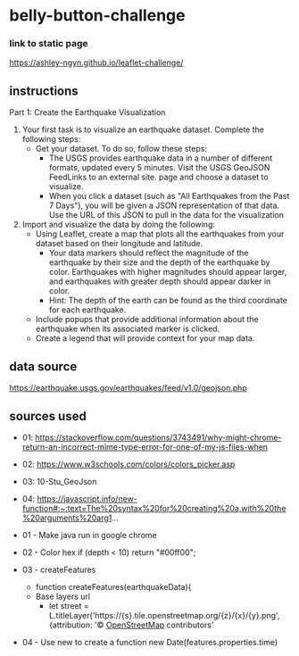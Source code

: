 # belly-button-challenge #

### link to static page ###
 https://ashley-ngyn.github.io/leaflet-challenge/

## instructions ## 
Part 1: Create the Earthquake Visualization
1. Your first task is to visualize an earthquake dataset. Complete the following steps:
    * Get your dataset. To do so, follow these steps:
        * The USGS provides earthquake data in a number of different formats, updated every 5 minutes. Visit the USGS GeoJSON FeedLinks to an external site. page and choose a dataset to visualize.
        * When you click a dataset (such as "All Earthquakes from the Past 7 Days"), you will be given a JSON representation of that data. Use the URL of this JSON to pull in the data for the visualization
2. Import and visualize the data by doing the following:
    * Using Leaflet, create a map that plots all the earthquakes from your dataset based on their longitude and latitude.
        * Your data markers should reflect the magnitude of the earthquake by their size and the depth of the earthquake by color. Earthquakes with higher magnitudes should appear larger, and earthquakes with greater depth should appear darker in color.
        * Hint: The depth of the earth can be found as the third coordinate for each earthquake.
    * Include popups that provide additional information about the earthquake when its associated marker is clicked.
    * Create a legend that will provide context for your map data.

## data source ##
https://earthquake.usgs.gov/earthquakes/feed/v1.0/geojson.php

## sources used ##
* 01: https://stackoverflow.com/questions/3743491/why-might-chrome-return-an-incorrect-mime-type-error-for-one-of-my-js-files-when
* 02: https://www.w3schools.com/colors/colors_picker.asp
* 03: 10-Stu_GeoJson
* 04: https://javascript.info/new-function#:~:text=The%20syntax%20for%20creating%20a,with%20the%20arguments%20arg1...

 * 01 - Make java run in google chrome
     <script type="application/x-javascript" src="static/js/logic.js"></script>

* 02 - Color hex
    if (depth < 10) return "#00ff00";

* 03 - createFeatures
     * function createFeatures(earthquakeData){
  * Base layers url
     *  let street = L.titleLayer('https://{s}.tile.openstreetmap.org/{z}/{x}/{y}.png',{attribution: '&copy; <a href="https://www.openstreetmap.org/copyright">OpenStreetMap</a> contributors'
    
* 04 - Use new to create a function
    new Date(features.properties.time)
